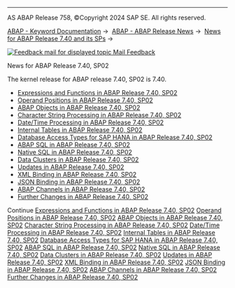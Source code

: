   

* * *

AS ABAP Release 758, ©Copyright 2024 SAP SE. All rights reserved.

[ABAP - Keyword Documentation](https://help.sap.com/doc/abapdocu_758_index_htm/7.58/en-US/abenabap.htm) →  [ABAP - ABAP Release News](https://help.sap.com/doc/abapdocu_758_index_htm/7.58/en-US/abennews.htm) →  [News for ABAP Release 7.40 and its SPs](https://help.sap.com/doc/abapdocu_758_index_htm/7.58/en-US/abennews-740.htm) → 

 [![](Mail.gif?object=Mail.gif "Feedback mail for displayed topic") Mail Feedback](mailto:f1_help@sap.com?subject=Feedback%20on%20ABAP%20Documentation&body=Document:%20News%20for%20ABAP%20Release%207.40%2C%20SP02%2C%20ABENNEWS-740_SP02%2C%20758%0D%0A%0D%0AError:%0D%0A%0D%0A%0D%0A%0D%0ASuggestion%20for%20improvement:)

News for ABAP Release 7.40, SP02

The kernel release for ABAP release 7.40, SP02 is 7.40.

-   [Expressions and Functions in ABAP Release 7.40, SP02](https://help.sap.com/doc/abapdocu_758_index_htm/7.58/en-US/abennews-740-expressions.htm)
-   [Operand Positions in ABAP Release 7.40, SP02](https://help.sap.com/doc/abapdocu_758_index_htm/7.58/en-US/abennews-740-operand_positions.htm)
-   [ABAP Objects in ABAP Release 7.40, SP02](https://help.sap.com/doc/abapdocu_758_index_htm/7.58/en-US/abennews-740-abap_objects.htm)
-   [Character String Processing in ABAP Release 7.40, SP02](https://help.sap.com/doc/abapdocu_758_index_htm/7.58/en-US/abennews-740-character_processing.htm)
-   [Date/Time Processing in ABAP Release 7.40, SP02](https://help.sap.com/doc/abapdocu_758_index_htm/7.58/en-US/abennews-740-date_time_processing.htm)
-   [Internal Tables in ABAP Release 7.40, SP02](https://help.sap.com/doc/abapdocu_758_index_htm/7.58/en-US/abennews-740-itab.htm)
-   [Database Access Types for SAP HANA in ABAP Release 7.40, SP02](https://help.sap.com/doc/abapdocu_758_index_htm/7.58/en-US/abennews-740-sql.htm)
-   [ABAP SQL in ABAP Release 7.40, SP02](https://help.sap.com/doc/abapdocu_758_index_htm/7.58/en-US/abennews-740-abap_sql.htm)
-   [Native SQL in ABAP Release 7.40, SP02](https://help.sap.com/doc/abapdocu_758_index_htm/7.58/en-US/abennews-740-native_sql.htm)
-   [Data Clusters in ABAP Release 7.40, SP02](https://help.sap.com/doc/abapdocu_758_index_htm/7.58/en-US/abennews-740-data_cluster.htm)
-   [Updates in ABAP Release 7.40, SP02](https://help.sap.com/doc/abapdocu_758_index_htm/7.58/en-US/abennews-740-update.htm)
-   [XML Binding in ABAP Release 7.40, SP02](https://help.sap.com/doc/abapdocu_758_index_htm/7.58/en-US/abennews-740-xml.htm)
-   [JSON Binding in ABAP Release 7.40, SP02](https://help.sap.com/doc/abapdocu_758_index_htm/7.58/en-US/abennews-740-json.htm)
-   [ABAP Channels in ABAP Release 7.40, SP02](https://help.sap.com/doc/abapdocu_758_index_htm/7.58/en-US/abennews-740-abap_channels.htm)
-   [Further Changes in ABAP Release 7.40, SP02](https://help.sap.com/doc/abapdocu_758_index_htm/7.58/en-US/abennews-740-others.htm)

Continue
[Expressions and Functions in ABAP Release 7.40, SP02](https://help.sap.com/doc/abapdocu_758_index_htm/7.58/en-US/abennews-740-expressions.htm)
[Operand Positions in ABAP Release 7.40, SP02](https://help.sap.com/doc/abapdocu_758_index_htm/7.58/en-US/abennews-740-operand_positions.htm)
[ABAP Objects in ABAP Release 7.40, SP02](https://help.sap.com/doc/abapdocu_758_index_htm/7.58/en-US/abennews-740-abap_objects.htm)
[Character String Processing in ABAP Release 7.40, SP02](https://help.sap.com/doc/abapdocu_758_index_htm/7.58/en-US/abennews-740-character_processing.htm)
[Date/Time Processing in ABAP Release 7.40, SP02](https://help.sap.com/doc/abapdocu_758_index_htm/7.58/en-US/abennews-740-date_time_processing.htm)
[Internal Tables in ABAP Release 7.40, SP02](https://help.sap.com/doc/abapdocu_758_index_htm/7.58/en-US/abennews-740-itab.htm)
[Database Access Types for SAP HANA in ABAP Release 7.40, SP02](https://help.sap.com/doc/abapdocu_758_index_htm/7.58/en-US/abennews-740-sql.htm)
[ABAP SQL in ABAP Release 7.40, SP02](https://help.sap.com/doc/abapdocu_758_index_htm/7.58/en-US/abennews-740-abap_sql.htm)
[Native SQL in ABAP Release 7.40, SP02](https://help.sap.com/doc/abapdocu_758_index_htm/7.58/en-US/abennews-740-native_sql.htm)
[Data Clusters in ABAP Release 7.40, SP02](https://help.sap.com/doc/abapdocu_758_index_htm/7.58/en-US/abennews-740-data_cluster.htm)
[Updates in ABAP Release 7.40, SP02](https://help.sap.com/doc/abapdocu_758_index_htm/7.58/en-US/abennews-740-update.htm)
[XML Binding in ABAP Release 7.40, SP02](https://help.sap.com/doc/abapdocu_758_index_htm/7.58/en-US/abennews-740-xml.htm)
[JSON Binding in ABAP Release 7.40, SP02](https://help.sap.com/doc/abapdocu_758_index_htm/7.58/en-US/abennews-740-json.htm)
[ABAP Channels in ABAP Release 7.40, SP02](https://help.sap.com/doc/abapdocu_758_index_htm/7.58/en-US/abennews-740-abap_channels.htm)
[Further Changes in ABAP Release 7.40, SP02](https://help.sap.com/doc/abapdocu_758_index_htm/7.58/en-US/abennews-740-others.htm)